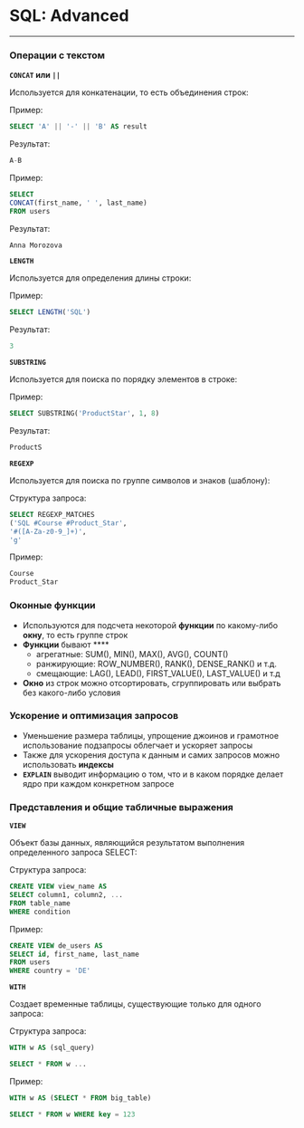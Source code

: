 # SQL: Advanced

---

### Операции с текстом

**`CONCAT` или `||`** 

Используется для конкатенации, то есть объединения строк:

Пример:

```sql
SELECT 'A' || '-' || 'B' AS result
```

Результат:

```sql
A-B
```

Пример:

```sql
SELECT
CONCAT(first_name, ' ', last_name) 
FROM users
```

Результат:

```sql
Anna Morozova

```

**`LENGTH`**

Используется для определения длины строки:

Пример:

```sql
SELECT LENGTH('SQL')
```

Результат:

```sql
3
```

**`SUBSTRING`**

Используется для поиска по порядку элементов в строке:

Пример:

```sql
SELECT SUBSTRING('ProductStar', 1, 8)
```

Результат:

```sql
ProductS
```

**`REGEXP`**

Используется для поиска по группе символов и знаков (шаблону):

Структура запроса:

```sql
SELECT REGEXP_MATCHES
('SQL #Course #Product_Star', 
'#([A-Za-z0-9_]+)',
'g'
```

Пример:

```sql
Course
Product_Star

```

### Оконные функции

- Используются для подсчета некоторой **функции** по какому-либо **окну**, то есть группе строк
- **Функции** бывают ****
    - агрегатные: SUM(), MIN(), MAX(), AVG(), COUNT()
    - ранжирующие: ROW_NUMBER(), RANK(), DENSE_RANK() и т.д.
    - смещающие: LAG(), LEAD(), FIRST_VALUE(), LAST_VALUE() и т.д
- **Окно** из строк можно отсортировать, сгруппировать или выбрать без какого-либо условия

### Ускорение и оптимизация запросов

- Уменьшение размера таблицы, упрощение джоинов и грамотное использование подзапросы облегчает и ускоряет запросы
- Также для ускорения доступа к данным и самих запросов можно использовать **индексы**
- **`EXPLAIN`** выводит информацию о том, что и в каком порядке делает ядро при каждом конкретном запросе

### Представления и общие табличные выражения

**`VIEW`**

Объект базы данных, являющийся результатом выполнения определенного запроса SELECT:

Структура запроса:

```sql
CREATE VIEW view_name AS
SELECT column1, column2, ...
FROM table_name
WHERE condition
```

Пример:

```sql
CREATE VIEW de_users AS
SELECT id, first_name, last_name
FROM users
WHERE country = 'DE'
```

**`WITH`**

Создает временные таблицы, существующие только для одного запроса:

Структура запроса:

```sql
WITH w AS (sql_query)

SELECT * FROM w ...
```

Пример:

```sql
WITH w AS (SELECT * FROM big_table)

SELECT * FROM w WHERE key = 123
```